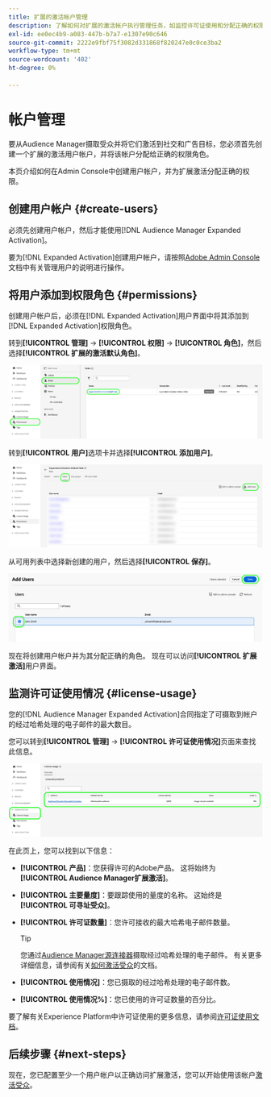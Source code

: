 ```yaml
---
title: 扩展的激活帐户管理
description: 了解如何对扩展的激活帐户执行管理任务，如监控许可证使用和分配正确的权限。
exl-id: ee0ec4b9-a083-447b-b7a7-e1307e90c646
source-git-commit: 2222e9fbf75f3082d331868f820247e0c0ce3ba2
workflow-type: tm+mt
source-wordcount: '402'
ht-degree: 0%

---
```


# 帐户管理

要从Audience Manager摄取受众并将它们激活到社交和广告目标，您必须首先创建一个扩展的激活用户帐户，并将该帐户分配给正确的权限角色。

本页介绍如何在Admin Console中创建用户帐户，并为扩展激活分配正确的权限。

## 创建用户帐户 {#create-users}

必须先创建用户帐户，然后才能使用[!DNL Audience Manager Expanded Activation]。

要为[!DNL Expanded Activation]创建用户帐户，请按照[Adobe Admin Console](https://helpx.adobe.com/cn/enterprise/using/manage-users-individually.html)文档中有关管理用户的说明进行操作。

## 将用户添加到权限角色 {#permissions}

创建用户帐户后，必须在[!DNL Expanded Activation]用户界面中将其添加到[!DNL Expanded Activation]权限角色。

转到&#x200B;**[!UICONTROL 管理]** -> **[!UICONTROL 权限]** -> **[!UICONTROL 角色]**，然后选择&#x200B;**[!UICONTROL 扩展的激活默认角色]**。

![显示了“角色”页面的扩展激活用户界面图像。](assets/expanded-activation-role.png)

转到&#x200B;**[!UICONTROL 用户]**&#x200B;选项卡并选择&#x200B;**[!UICONTROL 添加用户]**。

![显示用户页面的扩展激活用户界面图像。](assets/add-users.png)

从可用列表中选择新创建的用户，然后选择&#x200B;**[!UICONTROL 保存]**。

![显示“添加用户”页面的扩展激活用户界面图像。](assets/add-user.png)

现在将创建用户帐户并为其分配正确的角色。 现在可以访问&#x200B;**[!UICONTROL 扩展激活]**&#x200B;用户界面。

## 监测许可证使用情况 {#license-usage}

您的[!DNL Audience Manager Expanded Activation]合同指定了可摄取到帐户的经过哈希处理的电子邮件的最大数目。

您可以转到&#x200B;**[!UICONTROL 管理]** -> **[!UICONTROL 许可证使用情况]**&#x200B;页面来查找此信息。

![扩展激活用户界面图像，显示许可证使用屏幕。](assets/license-usage.png)

在此页上，您可以找到以下信息：

* **[!UICONTROL 产品]**：您获得许可的Adobe产品。 这将始终为&#x200B;**[!UICONTROL Audience Manager扩展激活]**。
* **[!UICONTROL 主要量度]**：要跟踪使用的量度的名称。 这始终是&#x200B;**[!UICONTROL 可寻址受众]**。
* **[!UICONTROL 许可证数量]**：您许可接收的最大哈希电子邮件数量。

  >[!TIP]
  >
  >您通过[Audience Manager源连接器](../sources/connectors/adobe-applications/audience-manager.md)摄取经过哈希处理的电子邮件。 有关更多详细信息，请参阅有关[如何激活受众](activate-audiences.md)的文档。

* **[!UICONTROL 使用情况]**：您已摄取的经过哈希处理的电子邮件数。
* **[!UICONTROL 使用情况%]**：您已使用的许可证数量的百分比。

要了解有关Experience Platform中许可证使用的更多信息，请参阅[许可证使用文档](../dashboards/guides/license-usage.md)。

## 后续步骤 {#next-steps}

现在，您已配置至少一个用户帐户以正确访问扩展激活，您可以开始使用该帐户[激活受众](activate-audiences.md)。
